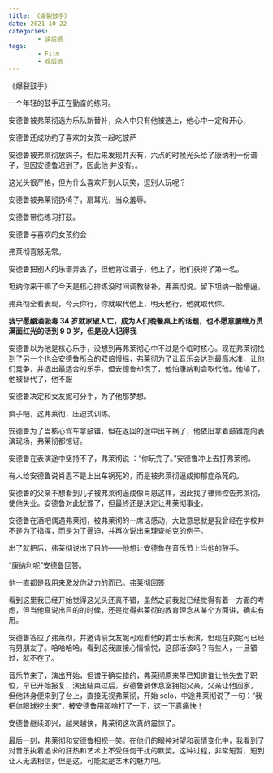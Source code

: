 ```yaml
---
title: 《爆裂鼓手》
date: 2021-10-22
categories:
        - 读后感
tags:
        - Film
        - 观后感
---
```


《爆裂鼓手》

一个年轻的鼓手正在勤奋的练习。

安德鲁被弗莱彻选为乐队新替补，众人中只有他被选上，他心中一定和开心，

安德鲁还成功约了喜欢的女孩一起吃披萨

安德鲁被弗莱彻放鸽子，但后来发现并灭有，六点的时候光头给了康纳利一份谱子，但因安德鲁迟到了，因此他 并没有。。

这光头很严格，但为什么喜欢开别人玩笑，逗别人玩呢？

安德鲁被弗莱彻扔椅子，扇耳光，当众羞辱。

安德鲁带伤练习打鼓。

安德鲁与喜欢的女孩约会

弗莱彻喜怒无常。

安德鲁把别人的乐谱弄丢了，但他背过谱子，他上了，他们获得了第一名。

坦纳你来干嘛了今天是核心排练没时间调教替补，弗莱彻说。留下坦纳一脸懵逼。

弗莱彻全看表现，今天你行，你就取代他上，明天他行，他就取代你。

**我宁愿酗酒吸毒 34 岁就家破人亡，成为人们晚餐桌上的话题，也不愿意腰缠万贯满面红光的活到 9 0 岁，但是没人记得我**

安德鲁以为他是核心乐手，没想到再弗莱彻心中不过是个临时核心。现在弗莱彻找到了另一个也会安德鲁所会的双倍慢摇，弗莱彻为了让音乐会达到最高水准，让他们竞争，并选出最适合的乐手，但安德鲁却慌了，他怕康纳利会取代他。他输了，他被替代了，他不服

安德鲁决定和女友妮可分手，为了他那梦想。

疯子吧，这弗莱彻，压迫式训练。

安德鲁为了当核心驾车拿鼓锥，但在返回的途中出车祸了，他依旧拿着鼓锥跑向表演现场，弗莱彻都惊讶。

安德鲁在表演途中坚持不了，弗莱彻说 ：“你玩完了。”安德鲁冲上去打弗莱彻。

有人给安德鲁说肖恩不是上出车祸死的，而是被弗莱彻逼成抑郁症杀死的。

安德鲁的父亲不想看到儿子被弗莱彻逼成像肖恩这样，因此找了律师控告弗莱彻，使他失业。安德鲁对此犹豫了，但最终还是决定让弗莱彻事业。

安德鲁在酒吧偶遇弗莱彻，被弗莱彻的一席话感动，大致意思就是我曾经在学校并不是为了指挥，而是为了逼迫，并再次说出来理查帕克的例子。

出了就把后，弗莱彻说出了目的——他想让安德鲁在音乐节上当他的鼓手。

“康纳利呢”安德鲁回答。

他一直都是我用来激发你动力的而已。弗莱彻回答

看到这里我已经开始觉得这光头还真不错，虽然之前我就已经觉得有着一方面的考虑，但当他真说出目的的时候，还是觉得弗莱彻的教育理念从某个方面讲，确实有用。

安德鲁答应了弗莱彻，并邀请前女友妮可观看他的爵士乐表演，但现在的妮可已经有男朋友了。哈哈哈哈，看到这我直接心情愉悦，这部活该吗？有些人，一旦错过，就不在了。

音乐节来了，演出开始，但谱子确实错的，弗莱彻原来早已知道谁让他失去了职位，早已开始报复，演出结束过后，安德鲁到休息室拥抱父亲，父亲让他回家， 但他转身便来到了台上，直接无视弗莱彻，开始 solo，中途弗莱彻说了一句：“我把你眼球挖出来”，被安德鲁用那啥打了一下，这一下真痛快！

安德鲁继续即兴，越来越快，弗莱彻这次真的震惊了。

最后一刻，弗莱彻和安德鲁相视一笑。在他们的眼神对望和表情变化中，我看到了对音乐执着追求的狂热和艺术上不受任何干扰的默契。这种过程，非常短暂，短到让人无法相信，但是这，可能就是艺术的魅力吧。
